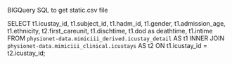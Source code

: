 BIGQuery SQL to get static.csv file

SELECT
  t1.icustay_id,
  t1.subject_id,
  t1.hadm_id,
  t1.gender,
  t1.admission_age,
  t1.ethnicity,
  t2.first_careunit,
  t1.dischtime,
  t1.dod as deathtime,
  t1.intime
FROM
  `physionet-data.mimiciii_derived.icustay_detail` AS t1
INNER JOIN
  `physionet-data.mimiciii_clinical.icustays` AS t2
ON
  t1.icustay_id = t2.icustay_id;
